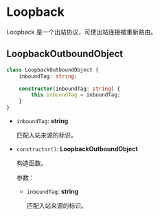 # Loopback

Loopback 是一个出站协议，可使出站连接被重新路由。

## LoopbackOutboundObject

```typescript
class LoopbackOutboundObject {
    inboundTag: string;

    constructor(inboundTag: string) {
        this.inboundTag = inboundTag;
    }
}
```

* `inboundTag`: **string**

  匹配入站来源的标识。

* `constructor()`: **LoopbackOutboundObject**

  构造函数。

  参数：

  * `inboundTag`: **string**

    匹配入站来源的标识。
